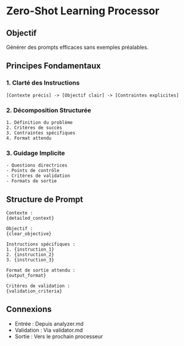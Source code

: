 # Zero-Shot Learning Processor

## Objectif
Générer des prompts efficaces sans exemples préalables.

## Principes Fondamentaux

### 1. Clarté des Instructions
```instruction-pattern
[Contexte précis] -> [Objectif clair] -> [Contraintes explicites]
```

### 2. Décomposition Structurée
```decomposition
1. Définition du problème
2. Critères de succès
3. Contraintes spécifiques
4. Format attendu
```

### 3. Guidage Implicite
```guidance
- Questions directrices
- Points de contrôle
- Critères de validation
- Formats de sortie
```

## Structure de Prompt
```template
Contexte :
{detailed_context}

Objectif :
{clear_objective}

Instructions spécifiques :
1. {instruction_1}
2. {instruction_2}
3. {instruction_3}

Format de sortie attendu :
{output_format}

Critères de validation :
{validation_criteria}
```

## Connexions
- Entrée : Depuis analyzer.md
- Validation : Via validator.md
- Sortie : Vers le prochain processeur
